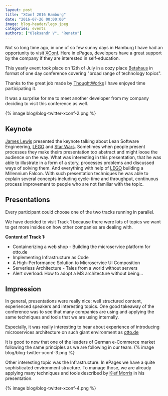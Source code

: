 ```yaml
---
layout: post
title: "XConf 2016 Hamburg"
date: "2016-07-26 00:00:00"
image: blog-header/lego.jpeg
categories: events
authors: ["Oleksandr V", "Renato"]
---
```


Not so long time ago, in one of so few sunny days in Hamburg I have had an opportunity to visit
[XConf](https://info.thoughtworks.com/Xconf-hamburg-2016.html). Here in ePages, developers have a great support by the company if they are interested in self-education.

This yearly event took place on 12th of July in a cozy place [Betahaus](http://hamburg.betahaus.de/) in format of one day conference covering "broad range of technology topics".

Thanks to the great job made by [ThoughtWorks](https://www.thoughtworks.com/) I have enjoyed time participating it.

It was a surprise for me to meet another developer from my company deciding to visit this conference as well.

{% image blog/blog-twitter-xconf-2.png %}

## Keynote

[James Lewis](https://twitter.com/boicy) presented the keynote talking about Lean Software Engineering, [LEGO](http://lego.com) and [Star Wars](http://www.starwars.com/).
Sometimes when people present processes they make theirs presentation too abstract and might loose the audience on the way.
What was interesting in this presentation, that he was able to illustrate in a form of a story, processes problems and discussed ways of solving them.
And everything with help of [LEGO](http://lego.com) building a Millennium Falcon.
With such presentation techniques he was able to explain several concepts including cycle-time and throughput, continuous process improvement to people who are not familiar with the topic.

## Presentations

Every participant could choose one of the two tracks running in parallel.

We have decided to visit Track 1 because there were lots of topics we want to get more insides on how other companies are dealing with.

**Content of Track 1:**

 - Containerizing a web shop - Building the microservice platform for otto.de
 - Implementing Infrastructure as Code
 - A High-Performance Solution to Microservice UI Composition
 - Serverless Architecture - Tales from a world without servers
 - Alert overload: How to adopt a MS architecture without being...

## Impression

In general, presentations were really nice: well structured content, experienced speakers and interesting topics.
One good takeaway of the conference was to see that many companies are using and applying the same techniques and tools that we are using internally.

Especially, it was really interesting to hear about experience of introducing microservices architecture on such giant environment as [otto.de](http://otto.de)

It is good to now that one of the leaders of German e-Commerce market following the same principles as we are following in our team.
{% image blog/blog-twitter-xconf-3.png %}

Other interesting topic was the Infrastructure.
In ePages we have a quite sophisticated environment structure. To manage those, we are already applying many techniques and tools described by [Kief Morris](https://twitter.com/kief) in his presentation.

{% image blog/blog-twitter-xconf-4.png %}
